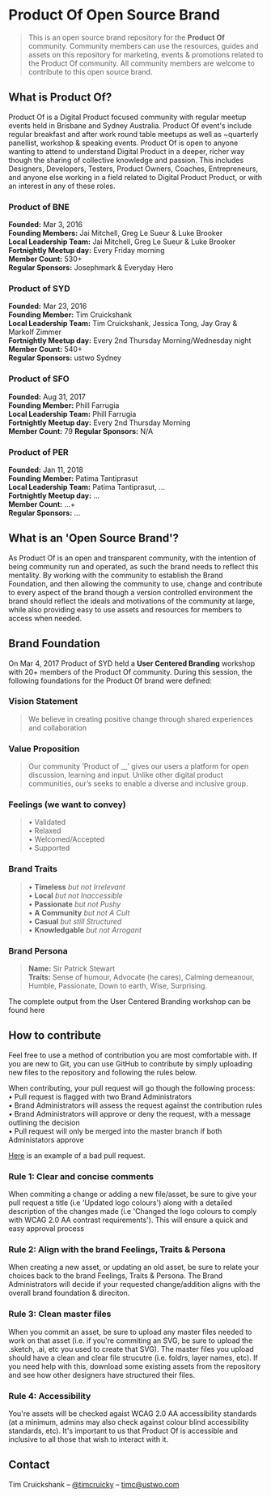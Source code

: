 # Product Of Open Source Brand
> This is an open source brand repository for the **Product Of** community. Community members can use the resources, guides and assets on this repository for marketing, events & promotions related to the Product Of community. All community members are welcome to contribute to this open source brand.

## What is Product Of?
Product Of is a Digital Product focused community with regular meetup events held in Brisbane and Sydney Australia. Product Of event's include regular breakfast and after work round table meetups as well as ~quarterly panellist, workshop & speaking events. Product Of is open to anyone wanting to attend to understand Digital Product in a deeper, richer way though the sharing of collective knowledge and passion. This includes Designers, Developers, Testers, Product Owners, Coaches, Entrepreneurs, and anyone else working in a field related to Digital Product Product, or with an interest in any of these roles.

### Product of BNE
**Founded:** Mar 3, 2016  
**Founding Members:** Jai Mitchell, Greg Le Sueur & Luke Brooker  
**Local Leadership Team:** Jai Mitchell, Greg Le Sueur & Luke Brooker  
**Fortnightly Meetup day:** Every Friday morning  
**Member Count:** 530+  
**Regular Sponsors:** Josephmark & Everyday Hero  

### Product of SYD
**Founded:** Mar 23, 2016  
**Founding Member:** Tim Cruickshank  
**Local Leadership Team:** Tim Cruickshank, Jessica Tong, Jay Gray & Markolf Zimmer  
**Fortnightly Meetup day:** Every 2nd Thursday Morning/Wednesday night  
**Member Count:** 540+  
**Regular Sponsors:** ustwo Sydney

### Product of SFO
**Founded:** Aug 31, 2017  
**Founding Member:** Phill Farrugia  
**Local Leadership Team:** Phill Farrugia  
**Fortnightly Meetup day:** Every 2nd Thursday Morning  
**Member Count:** 79 
**Regular Sponsors:** N/A 

### Product of PER
**Founded:** Jan 11, 2018  
**Founding Member:** Patima Tantiprasut  
**Local Leadership Team:** Patima Tantiprasut, ...  
**Fortnightly Meetup day:** ...  
**Member Count:** ...+  
**Regular Sponsors:** ...  

## What is an 'Open Source Brand'?
As Product Of is an open and transparent community, with the intention of being community run and operated, as such the brand needs to reflect this mentality. By working with the community to establish the Brand Foundation, and then allowing the community to use, change and contribute to every aspect of the brand though a version controlled environment the brand should reflect the ideals and motivations of the community at large, while also providing easy to use assets and resources for members to access when needed.

## Brand Foundation
On Mar 4, 2017 Product of SYD held a **User Centered Branding** workshop with 20+ members of the Product Of community. During this session, the following foundations for the Product Of brand were defined:

### Vision Statement
> We believe in creating positive change through shared experiences and collaboration

### Value Proposition
> Our community ’Product of __’ gives our users a platform for open discussion, learning and input. Unlike other digital product communities, our’s seeks to enable a diverse and inclusive group.

### Feelings (we want to convey)
>• Validated  
• Relaxed  
• Welcomed/Accepted  
• Supported  

### Brand Traits
>• **Timeless** _but not Irrelevant_  
• **Local** _but not Inaccessible_  
• **Passionate** _but not Pushy_  
• **A Community** _but not A Cult_  
• **Casual** _but still Structured_  
• **Knowledgable** _but not Arrogant_  

### Brand Persona
> **Name:** Sir Patrick Stewart  
**Traits:** Sense of humour, Advocate (he cares), Calming demeanour, Humble, Passionate, Down to earth, Wise, Surprising.

The complete output from the User Centered Branding workshop can be found here

## How to contribute
Feel free to use a method of contribution you are most comfortable with. If you are new to Git, you can use GitHub to contribute by simply uploading new files to the repository and following the rules below.

When contributing, your pull request will go though the following process:  
• Pull request is flagged with two Brand Administrators  
• Brand Administrators will assess the request against the contribution rules  
• Brand Administrators will approve or deny the request, with a message outlining the decision  
• Pull request will only be merged into the master branch if both Administators approve

[Here](https://github.com/timcruicky/Product_Of/pull/3#pullrequestreview-39966146) is an example of a bad pull request.

### Rule 1: Clear and concise comments
When commiting a change or adding a new file/asset, be sure to give your pull request a title (i.e 'Updated logo colours') along with a detailed description of the changes made (i.e 'Changed the logo colours to comply with WCAG 2.0 AA contrast requirements'). This will ensure a quick and easy approval process

### Rule 2: Align with the brand Feelings, Traits & Persona
When creating a new asset, or updating an old asset, be sure to relate your choices back to the brand Feelings, Traits & Persona. The Brand Administrators will decide if your requested change/addition aligns with the overall brand foundation & direciton.

### Rule 3: Clean master files
When you commit an asset, be sure to upload any master files needed to work on that asset (i.e. if you're commiting an SVG, be sure to upload the .sketch, .ai, etc you used to create that SVG). The master files you upload should have a clean and clear file strucutre (i.e. foldrs, layer names, etc). If you need help with this, download some existing assets from the repository and see how other designers have structured their files.

### Rule 4: Accessibility
You're assets will be checked agaist WCAG 2.0 AA accessibility standards (at a minimum, admins may also check against colour blind accessibility standards, etc). It's important to us that Product Of is accessible and inclusive to all those that wish to interact with it.


## Contact

Tim Cruickshank – [@timcruicky](https://twitter.com/timcruicky) – timc@ustwo.com
